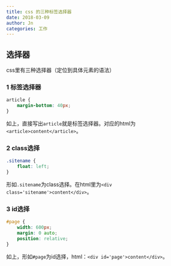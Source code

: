 ```yaml
---
title: css 的三种标签选择器
date: 2018-03-09
author: Jn
categories: 工作
---
```


## 选择器
css里有三种选择器（定位到具体元素的语法）
### 1 标签选择器
```css
article {
	margin-bottom: 40px;
}
```
如上，直接写出`article`就是标签选择器。对应的html为`<article>content</article>`。
### 2 class选择
```css
.sitename {
	float: left;
}
```
形如`.sitename`为class选择。在html里为`<div class='sitename'>content</div>`。
### 3 id选择
```css
#page {
	width: 600px;
	margin: 0 auto;
	position: relative;
}
```
如上，形如`#page`为id选择，html：`<div id='page'>content</div>`。